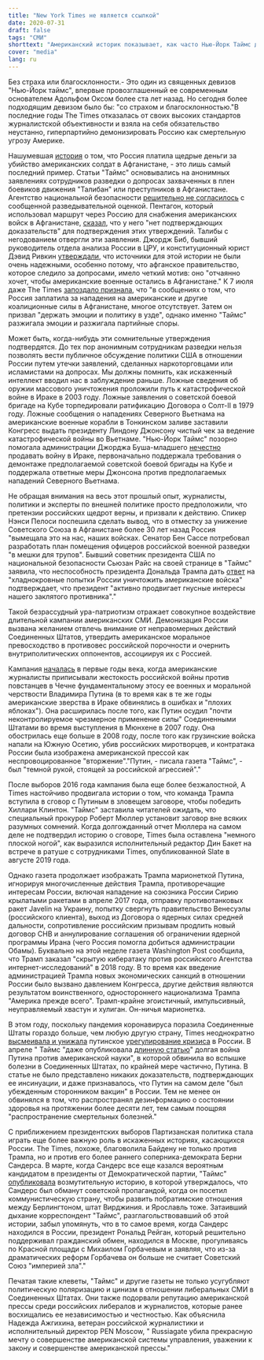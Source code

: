```yaml
---
title: "New York Times не является ссылкой"
date: 2020-07-31
draft: false
tags: "СМИ"
shorttext: "Американский историк показывает, как часто Нью-Йорк Таймс дезинформировали в области внешней политики США."
cover: "media"
lang: ru
---
```


Без страха или благосклонности.- Это один из священных девизов "Нью-Йорк таймс", впервые провозглашенный ее современным основателем Адольфом Оксом более ста лет назад. Но сегодня более подходящим девизом было бы: "со страхом и благосклонностью."В последние годы The Times отказалась от своих высоких стандартов журналистской объективности и взяла на себя обязательство неустанно, гиперпартийно демонизировать Россию как смертельную угрозу Америке.

Нашумевшая [история](https://www.nytimes.com/2020/06/26/us/politics/russia-afghanistan-bounties.html "Russia Secretly Offered Afghan Militants Bounties to Kill U.S. Troops, Intelligence Says") о том, что Россия платила щедрые деньги за убийство американских солдат в Афганистане, - это лишь самый последний пример. Статьи "Таймс" основывались на анонимных заявлениях сотрудников разведки о допросах захваченных в плен боевиков движения "Талибан" или преступников в Афганистане. Агентство национальной безопасности [решительно не согласилось](https://www.wsj.com/articles/nsa-differed-from-cia-others-on-russia-bounty-intelligence-11593534220 "NSA Differed From CIA, Others on Russia Bounty Intelligence") с сообщенной разведывательной оценкой. Пентагон, который использовал маршрут через Россию для снабжения американских войск в Афганистане, [сказал](https://thehill.com/policy/defense/505164-pentagon-no-corroborating-evidence-to-validate-bounty-allegations "Pentagon: 'No corroborating evidence' yet to validate troop bounty allegations"), что у него "нет подтверждающих доказательств" для подтверждения этих утверждений. Талибы с негодованием отвергли эти заявления. Джордж Биб, бывший руководитель отдела анализа России в ЦРУ, и конституционный юрист Дэвид Ривкин [утверждали](https://thehill.com/opinion/national-security/505804-why-we-need-a-little-skepticism-and-more-evidence-on-russian "Why we need a little skepticism, and more evidence, on Russian bounties"), что источники для этой истории не были очень надежными, особенно потому, что афганское правительство, которое следило за допросами, имело четкий мотив: оно "отчаянно хочет, чтобы американские военные остались в Афганистане." К 7 июля даже The Times [запоздало признала](https://www.nytimes.com/2020/07/07/opinion/russia-bounty-afghanistan-trump.html "Don’t Let Russian Meddling Derail Afghanistan Withdrawal Plans"), что "в сообщениях о том, что Россия заплатила за нападения на американские и другие коалиционные силы в Афганистане, многое отсутствует. Затем он призвал "держать эмоции и политику в узде", однако именно "Таймс" разжигала эмоции и разжигала партийные споры.

Может быть, когда-нибудь эти сомнительные утверждения подтвердятся. До тех пор анонимным сотрудникам разведки нельзя позволять вести публичное обсуждение политики США в отношении России путем утечки заявлений, сделанных наркоторговцами или исламистами на допросах. Мы должны помнить, как искаженный интеллект вводил нас в заблуждение раньше. Ложные сведения об оружии массового уничтожения проложили путь к катастрофической войне в Ираке в 2003 году. Ложные заявления о советской боевой бригаде на Кубе торпедировали ратификацию Договора о Солт-II в 1979 году. Ложные сообщения о нападениях Северного Вьетнама на американские военные корабли в Тонкинском заливе заставили Конгресс выдать президенту Линдону Джонсону чистый чек за ведение катастрофической войны во Вьетнаме. "Нью-Йорк Таймс" позорно помогала администрации Джорджа Буша-младшего [нечестно](https://www.nytimes.com/2020/07/16/magazine/colin-powell-iraq-war.html "Colin Powell Still Wants Answers") продавать войну в Ираке, первоначально поддержала требования о демонтаже предполагаемой советской боевой бригады на Кубе и поддержала ответные меры Джонсона против предполагаемых нападений Северного Вьетнама.

Не обращая внимания на весь этот прошлый опыт, журналисты, политики и эксперты по внешней политике просто предположили, что претензии российских щедрот верны, и призвали к действию. Спикер Нэнси Пелоси поспешила сделать вывод, что в отместку за унижение Советского Союза в Афганистане более 30 лет назад Россия "вымещала это на нас, наших войсках. Сенатор Бен Сассе потребовал разработать план помещения офицеров российской военной разведки "в мешки для трупов". Бывший советник президента США по национальной безопасности Сьюзан Райс на своей странице в "Таймс" заявила, что неспособность президента Дональда Трампа дать [ответ](https://www.nytimes.com/2020/06/30/opinion/trump-russia-afghanistan.html "Why Does Trump Put Russia First?") на "хладнокровные попытки России уничтожить американские войска" подтверждает, что президент "активно продвигает гнусные интересы нашего заклятого противника"."

Такой безрассудный ура-патриотизм отражает совокупное воздействие длительной кампании американских СМИ. Демонизация России вызвана желанием отвлечь внимание от неправомерных действий Соединенных Штатов, утвердить американское моральное превосходство в противовес российской порочности и очернить внутриполитических оппонентов, ассоциируя их с Россией.

Кампания [началась](https://raritanquarterly.rutgers.edu/38-1-foglesong "Putin: From Soulmate to Archenemy") в первые годы века, когда американские журналисты приписывали жестокость российской войны против повстанцев в Чечне фундаментальному этосу ее военных и моральной черствости Владимира Путина (в то время как в те же годы американские зверства в Ираке обвинялись в ошибках и "плохих яблоках"). Она расширилась после того, как Путин осудил "почти неконтролируемое чрезмерное применение силы" Соединенными Штатами во время выступления в Мюнхене в 2007 году. Она обострилась еще больше в 2008 году, после того как грузинские войска напали на Южную Осетию, убив российских миротворцев, и контратака России была изображена американской прессой как неспровоцированное "вторжение"."Путин, - писала газета "Таймс", - был "темной рукой, стоящей за российской агрессией"."

После выборов 2016 года кампания была еще более безжалостной, А Times настойчиво продвигала истории о том, что команда Трампа вступила в сговор с Путиным в зловещем заговоре, чтобы победить Хиллари Клинтон. "Таймс" заставила читателей ожидать, что специальный прокурор Роберт Мюллер установит заговор вне всяких разумных сомнений. Когда долгожданный отчет Мюллера на самом деле не подтвердил историю о сговоре, Times была оставлена "немного плоской ногой", как выразился исполнительный редактор Дин Бакет на встрече в ратуше с сотрудниками Times, опубликованной Slate в августе 2019 года.

Однако газета продолжает изображать Трампа марионеткой Путина, игнорируя многочисленные действия Трампа, противоречащие интересам России, включая нападение на союзника России Сирию крылатыми ракетами в апреле 2017 года, отправку противотанковых ракет Javelin на Украину, попытку свергнуть правительство Венесуэлы (российского клиента), выход из Договора о ядерных силах средней дальности, сопротивление российским призывам продлить новый договор СНВ и аннулирование соглашения об ограничении ядерной программы Ирана (чего Россия помогла добиться администрации Обамы). Буквально на этой неделе газета Washington Post сообщила, что Трамп заказал "скрытую кибератаку против российского Агентства интернет-исследований" в 2018 году. В то время как введение администрацией Трампа новых экономических санкций в отношении России было вызвано давлением Конгресса, другие действия являются результатом воинственного, одностороннего национализма Трампа "Америка прежде всего". Трамп-крайне эгоистичный, импульсивный, неуправляемый хвастун и хулиган. Он-ничья марионетка.

В этом году, поскольку пандемия коронавируса поразила Соединенные Штаты гораздо больше, чем любую другую страну, Times неоднократно [высмеивала и унижала](https://www.nytimes.com/2020/05/07/world/europe/oligarchs-russia-coronavirus.html "As Local Health Systems Buckle, Russia’s Oligarchs Take Charge") путинское [урегулирование кризиса](https://www.nytimes.com/2020/05/03/world/europe/russia-coronavirus-small-business.html "As Putin Dallies, Russia’s Small Businesses Are Withering Away") в России. В апреле " Таймс "даже опубликовала [длинную статью](https://www.nytimes.com/2020/04/13/science/putin-russia-disinformation-health-coronavirus.html "Putin’s Long War Against American Science")" долгая война Путина против американской науки", в которой обвинила во вспышке болезни в Соединенных Штатах, по крайней мере частично, Путина. В статье не было представлено никаких доказательств, подтверждающих ее инсинуации, и даже признавалось, что Путин на самом деле "был убежденным сторонником вакцин" в России. Тем не менее он обвинялся в том, что распространял дезинформацию о состоянии здоровья на протяжении более десяти лет, тем самым поощряя "распространение смертельных болезней."

С приближением президентских выборов Партизанская политика стала играть еще более важную роль в искаженных историях, касающихся России. The Times, похоже, благоволила Байдену не только против Трампа, но и против его более раннего соперника-демократа Берни Сандерса. В марте, когда Сандерс все еще казался вероятным кандидатом в президенты от Демократической партии, "Таймс" [опубликовала](https://www.nytimes.com/2020/03/05/world/europe/bernie-sanders-soviet-russia.html "As Bernie Sanders Pushed for Closer Ties, Soviet Union Spotted Opportunity") возмутительную историю, в которой утверждалось, что Сандерс был обманут советской пропагандой, когда он посетил коммунистическую страну, чтобы развить побратимские отношения между Берлингтоном, штат Вирджиния. и Ярославль тоже. Затаивший дыхание корреспондент "Таймс", разглагольствовавший об этой истории, забыл упомянуть, что в то самое время, когда Сандерс находился в России, президент Рональд Рейган, который решительно поддерживал гражданский обмен, находился в Москве, прогуливаясь по Красной площади с Михаилом Горбачевым и заявляя, что из-за драматических реформ Горбачева он больше не считает Советский Союз "империей зла"."

Печатая такие клеветы, "Таймс" и другие газеты не только усугубляют политическую поляризацию и цинизм в отношении либеральных СМИ в Соединенных Штатах. Они также подорвали репутацию американской прессы среди российских либералов и журналистов, которые ранее восхищались ее независимостью и честностью. Как объяснила Надежда Ажгихина, ветеран российской журналистики и исполнительный директор PEN Moscow, " Russiagate убила прекрасную мечту о совершенстве американской системы управления, уважении к закону и совершенстве американской прессы."
